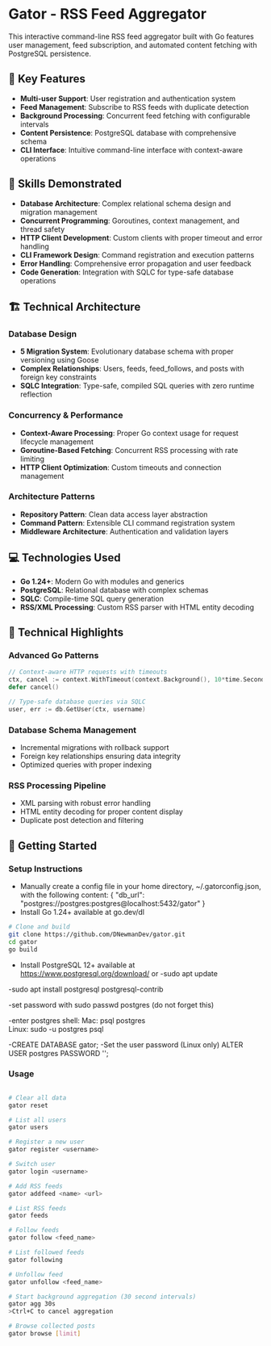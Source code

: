# Gator - RSS Feed Aggregator #

This interactive command-line RSS feed aggregator built with Go features user management, feed subscription, and automated content fetching with PostgreSQL persistence.

## 🚀 Key Features

- **Multi-user Support**: User registration and authentication system
- **Feed Management**: Subscribe to RSS feeds with duplicate detection
- **Background Processing**: Concurrent feed fetching with configurable intervals
- **Content Persistence**: PostgreSQL database with comprehensive schema
- **CLI Interface**: Intuitive command-line interface with context-aware operations

## 🎯 Skills Demonstrated

- **Database Architecture**: Complex relational schema design and migration management
- **Concurrent Programming**: Goroutines, context management, and thread safety
- **HTTP Client Development**: Custom clients with proper timeout and error handling
- **CLI Framework Design**: Command registration and execution patterns
- **Error Handling**: Comprehensive error propagation and user feedback
- **Code Generation**: Integration with SQLC for type-safe database operations

  
## 🏗️ Technical Architecture

### Database Design
- **5 Migration System**: Evolutionary database schema with proper versioning using Goose
- **Complex Relationships**: Users, feeds, feed_follows, and posts with foreign key constraints
- **SQLC Integration**: Type-safe, compiled SQL queries with zero runtime reflection

### Concurrency & Performance
- **Context-Aware Processing**: Proper Go context usage for request lifecycle management
- **Goroutine-Based Fetching**: Concurrent RSS processing with rate limiting
- **HTTP Client Optimization**: Custom timeouts and connection management

### Architecture Patterns
- **Repository Pattern**: Clean data access layer abstraction
- **Command Pattern**: Extensible CLI command registration system
- **Middleware Architecture**: Authentication and validation layers

## 💻 Technologies Used

- **Go 1.24+**: Modern Go with modules and generics
- **PostgreSQL**: Relational database with complex schemas
- **SQLC**: Compile-time SQL query generation
- **RSS/XML Processing**: Custom RSS parser with HTML entity decoding

## 🔧 Technical Highlights

### Advanced Go Patterns
```go
// Context-aware HTTP requests with timeouts
ctx, cancel := context.WithTimeout(context.Background(), 10*time.Second)
defer cancel()

// Type-safe database queries via SQLC
user, err := db.GetUser(ctx, username)
```

### Database Schema Management
- Incremental migrations with rollback support
- Foreign key relationships ensuring data integrity
- Optimized queries with proper indexing

### RSS Processing Pipeline
- XML parsing with robust error handling
- HTML entity decoding for proper content display
- Duplicate post detection and filtering


## 🚀 Getting Started

### Setup Instructions
- Manually create a config file in your home directory, ~/.gatorconfig.json, with the following content:
{
  "db_url": "postgres://postgres:postgres@localhost:5432/gator"
}
- Install Go 1.24+ available at go.dev/dl

```bash
# Clone and build
git clone https://github.com/DNewmanDev/gator.git
cd gator
go build
```
- Install PostgreSQL 12+ available at https://www.postgresql.org/download/
    or
-sudo apt update

-sudo apt install postgresql postgresql-contrib

-set password with sudo passwd postgres (do not forget this)

-enter postgres shell:
  Mac: psql postgres  
  Linux: sudo -u postgres psql
  
-CREATE DATABASE gator;
-Set the user password (Linux only)
  ALTER USER postgres PASSWORD '<password>';


### Usage
```bash

# Clear all data
gator reset

# List all users
gator users

# Register a new user
gator register <username>

# Switch user
gator login <username>

# Add RSS feeds
gator addfeed <name> <url>

# List RSS feeds
gator feeds

# Follow feeds
gator follow <feed_name>

# List followed feeds
gator following

# Unfollow feed
gator unfollow <feed_name>

# Start background aggregation (30 second intervals)
gator agg 30s
>Ctrl+C to cancel aggregation

# Browse collected posts
gator browse [limit]
```
